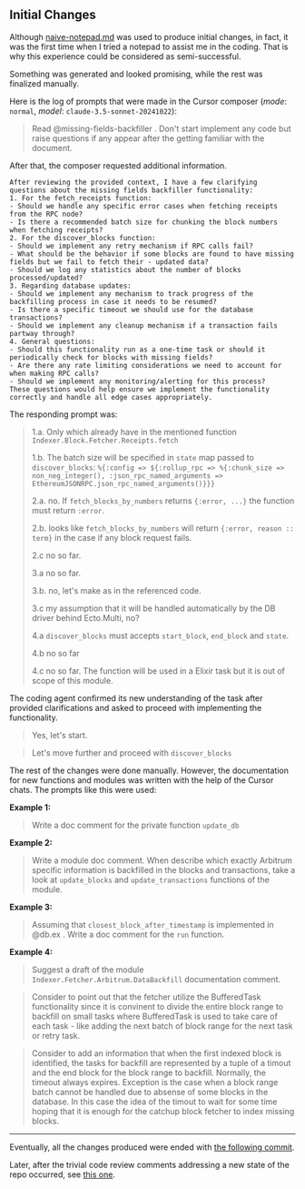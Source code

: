 ## Initial Changes 

Although [naive-notepad.md](naive-notepad.md) was used to produce initial changes, in fact, it was the first time when I tried a notepad to assist me in the coding. That is why this experience could be considered as semi-successful.

Something was generated and looked promising, while the rest was finalized manually.

Here is the log of prompts that were made in the Cursor composer (_mode_: `normal`, _model_: `claude-3.5-sonnet-20241022`):

> Read @missing-fields-backfiller . Don't start implement any code but raise questions if any appear after the getting familiar with the document.

After that, the composer requested additional information.

```
After reviewing the provided context, I have a few clarifying questions about the missing fields backfiller functionality:
1. For the fetch_receipts function:
- Should we handle any specific error cases when fetching receipts from the RPC node?
- Is there a recommended batch size for chunking the block numbers when fetching receipts?
2. For the discover_blocks function:
- Should we implement any retry mechanism if RPC calls fail?
- What should be the behavior if some blocks are found to have missing fields but we fail to fetch their - updated data?
- Should we log any statistics about the number of blocks processed/updated?
3. Regarding database updates:
- Should we implement any mechanism to track progress of the backfilling process in case it needs to be resumed?
- Is there a specific timeout we should use for the database transactions?
- Should we implement any cleanup mechanism if a transaction fails partway through?
4. General questions:
- Should this functionality run as a one-time task or should it periodically check for blocks with missing fields?
- Are there any rate limiting considerations we need to account for when making RPC calls?
- Should we implement any monitoring/alerting for this process?
These questions would help ensure we implement the functionality correctly and handle all edge cases appropriately.
```

The responding prompt was:

> 1.a. Only which already have in the mentioned function `Indexer.Block.Fetcher.Receipts.fetch`
>
> 1.b. The batch size will be specified in `state` map passed to `discover_blocks`: `%{:config => ${:rollup_rpc => %{:chunk_size => non_neg_integer(), :json_rpc_named_arguments => EthereumJSONRPC.json_rpc_named_arguments()}}}`
> 
> 2.a. no. If `fetch_blocks_by_numbers` returns `{:error, ...}` the function must return `:error`.
> 
> 2.b. looks like `fetch_blocks_by_numbers` will return `{:error, reason :: term}` in the case if any block request fails.
> 
> 2.c no so far.
> 
> 3.a no so far.
> 
> 3.b. no, let's make as in the referenced code.
> 
> 3.c my assumption that it will be handled automatically by the DB driver behind Ecto.Multi, no?
> 
> 4.a `discover_blocks` must accepts `start_block`, `end_block` and `state`.
> 
> 4.b no so far
> 
> 4.c no so far. The function will be used in a Elixir task but it is out of scope of this module.

The coding agent confirmed its new understanding of the task after provided clarifications and asked to proceed with implementing the functionality.

> Yes, let's start.

> Let's move further and proceed with `discover_blocks` 

The rest of the changes were done manually. However, the documentation for new functions and modules was written with the help of the Cursor chats. The prompts like this were used:

**Example 1:**

> Write a doc comment for the private function `update_db`

**Example 2:**

> Write a module doc comment. When describe which exactly Arbitrum specific information is backfilled in the blocks and transactions, take a look at `update_blocks` and `update_transactions` functions of the module.

**Example 3:**

> Assuming that `closest_block_after_timestamp` is implemented in @db.ex . Write a doc comment for the `run` function.

**Example 4:**

> Suggest a draft of the module `Indexer.Fetcher.Arbitrum.DataBackfill` documentation comment.

> Consider to point out that the fetcher utilize the BufferedTask functionality since it is convinent to divide the entire block range to backfill on small tasks where BufferedTask is used to take care of each task - like adding the next batch of block range for the next task or retry task.

> Consider to add an information that when the first indexed block is identified, the tasks for backfill are represented by a tuple of a timout and the end block for the block range to backfill. Normally, the timeout always expires. Exception is the case when a block range batch cannot be handled due to absense of some blocks in the database. In this case the idea of the timout to wait for some time hoping that it is enough for the catchup block fetcher to index missing blocks.

----

Eventually, all the changes produced were ended with [the following commit](https://github.com/blockscout/blockscout/tree/63270cf37e626c89143c7ade271748f810d33ad3).

Later, after the trivial code review comments addressing a new state of the repo occurred, see [this one](https://github.com/blockscout/blockscout/tree/dec46804792eea2a2d6e7a76dec4fd44e70cdfb5).
